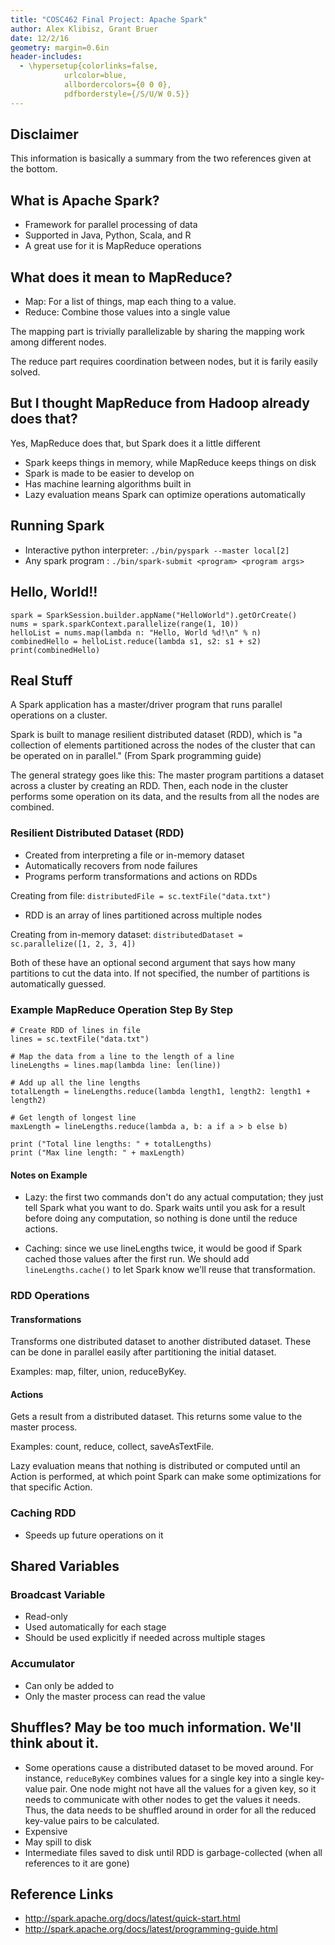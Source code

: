 ```yaml
---
title: "COSC462 Final Project: Apache Spark"
author: Alex Klibisz, Grant Bruer
date: 12/2/16
geometry: margin=0.6in
header-includes:
  - \hypersetup{colorlinks=false,
            urlcolor=blue,
            allbordercolors={0 0 0},
            pdfborderstyle={/S/U/W 0.5}}
---
```


## Disclaimer

This information is basically a summary from the two references given at the bottom. 

## What is Apache Spark?

- Framework for parallel processing of data
- Supported in Java, Python, Scala, and R
- A great use for it is MapReduce operations

## What does it mean to MapReduce?

- Map: For a list of things, map each thing to a value.
- Reduce: Combine those values into a single value

The mapping part is trivially parallelizable by sharing the mapping work among different nodes. 

The reduce part requires coordination between nodes, but it is farily easily solved.


## But I thought MapReduce from Hadoop already does that?

Yes, MapReduce does that, but Spark does it a little different

- Spark keeps things in memory, while MapReduce keeps things on disk
- Spark is made to be easier to develop on
- Has machine learning algorithms built in
- Lazy evaluation means Spark can optimize operations automatically

## Running Spark

- Interactive python interpreter: `./bin/pyspark --master local[2]`
- Any spark program : `./bin/spark-submit <program> <program args>`

## Hello, World!!


```
spark = SparkSession.builder.appName("HelloWorld").getOrCreate()
nums = spark.sparkContext.parallelize(range(1, 10))
helloList = nums.map(lambda n: "Hello, World %d!\n" % n)
combinedHello = helloList.reduce(lambda s1, s2: s1 + s2)
print(combinedHello)
```


## Real Stuff

A Spark application has a master/driver program that runs parallel operations on a cluster.

Spark is built to manage resilient distributed dataset (RDD), which is "a collection of elements partitioned across the nodes of the cluster that can be operated on in parallel." (From Spark programming guide)

The general strategy goes like this: The master program partitions a dataset across a cluster by creating an RDD. Then, each node in the cluster performs some operation on its data, and the results from all the nodes are combined.


### Resilient Distributed Dataset (RDD)
- Created from interpreting a file or in-memory dataset
- Automatically recovers from node failures
- Programs perform transformations and actions on RDDs

Creating from file: `distributedFile = sc.textFile("data.txt")`

- RDD is an array of lines partitioned across multiple nodes

Creating from in-memory dataset: `distributedDataset = sc.parallelize([1, 2, 3, 4])`

Both of these have an optional second argument that says how many partitions to cut the data into. If not specified, the number of partitions is automatically guessed.


### Example MapReduce Operation Step By Step

```
# Create RDD of lines in file
lines = sc.textFile("data.txt")

# Map the data from a line to the length of a line
lineLengths = lines.map(lambda line: len(line))

# Add up all the line lengths
totalLength = lineLengths.reduce(lambda length1, length2: length1 + length2)

# Get length of longest line
maxLength = lineLengths.reduce(lambda a, b: a if a > b else b)

print ("Total line lengths: " + totalLengths)
print ("Max line length: " + maxLength)
```

#### Notes on Example
- Lazy: the first two commands don't do any actual computation; they just tell Spark what you want to do. Spark waits until you ask for a result before doing any computation, so nothing is done until the reduce actions.

- Caching: since we use lineLengths twice, it would be good if Spark cached those values after the first run. We should add `lineLengths.cache()` to let Spark know we'll reuse that transformation.


### RDD Operations

#### Transformations

Transforms one distributed dataset to another distributed dataset. These can be done in parallel easily after partitioning the initial dataset. 

Examples: map, filter, union, reduceByKey.

#### Actions

Gets a result from a distributed dataset. This returns some value to the master process. 

Examples: count, reduce, collect, saveAsTextFile.


Lazy evaluation means that nothing is distributed or computed until an Action is performed, at which point Spark can make some optimizations for that specific Action.



### Caching RDD
- Speeds up future operations on it




## Shared Variables

### Broadcast Variable

- Read-only
- Used automatically for each stage
- Should be used explicitly if needed across multiple stages

### Accumulator

- Can only be added to
- Only the master process can read the value



## Shuffles? May be too much information. We'll think about it.
- Some operations cause a distributed dataset to be moved around. For instance, `reduceByKey` combines values for a single key into a single key-value pair. One node might not have all the values for a given key, so it needs to communicate with other nodes to get the values it needs. Thus, the data needs to be shuffled around in order for all the reduced key-value pairs to be calculated.
- Expensive
- May spill to disk
- Intermediate files saved to disk until RDD is garbage-collected (when all references to it are gone)




## Reference Links

- http://spark.apache.org/docs/latest/quick-start.html
- http://spark.apache.org/docs/latest/programming-guide.html